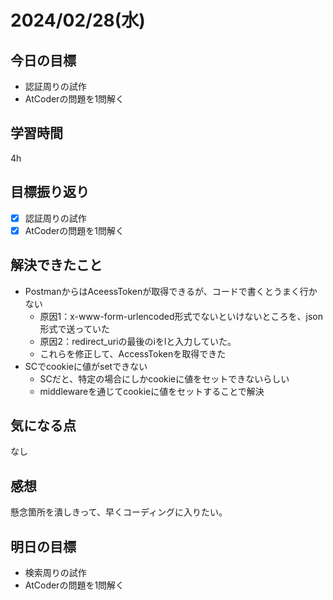 # 2024/02/28(水)

## 今日の目標
* 認証周りの試作
* AtCoderの問題を1問解く

## 学習時間
4h

## 目標振り返り
* [x] 認証周りの試作
* [x] AtCoderの問題を1問解く

## 解決できたこと
* PostmanからはAceessTokenが取得できるが、コードで書くとうまく行かない
  * 原因1：x-www-form-urlencoded形式でないといけないところを、json形式で送っていた
  * 原因2：redirect_uriの最後のiをlと入力していた。
  * これらを修正して、AccessTokenを取得できた
* SCでcookieに値がsetできない
  * SCだと、特定の場合にしかcookieに値をセットできないらしい
  * middlewareを通じてcookieに値をセットすることで解決

## 気になる点
なし

## 感想
懸念箇所を潰しきって、早くコーディングに入りたい。

## 明日の目標
* 検索周りの試作
* AtCoderの問題を1問解く
